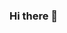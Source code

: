 ### Hi there 👋

<!--
**DavyKn/DavyKn** is a ✨ _special_ ✨ repository because its `README.md` (this file) appears on your GitHub profile.

Here are some ideas to get you started:

- 🔭 I’m currently working on jest testing
- 🌱 I’m currently learning Javascrpt testing
- 👯 I’m looking to collaborate on HACKER RANK challenges
- 💬 Ask me about HTML/CSS 
- 📫 How to reach me: davykk@gmail.com
- ⚡ Fun fact: Lazy so I make solution to make life easier
-->
